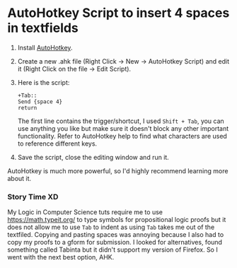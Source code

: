 # AutoHotkey Script to insert 4 spaces in textfields

1. Install [AutoHotkey](https://www.autohotkey.com/).

2. Create a new .ahk file (Right Click -> New -> AutoHotkey Script) and edit it (Right Click on the file -> Edit Script).

3. Here is the script:
    ```ahk
    +Tab::
    Send {space 4}
    return
    ```
    The first line contains the trigger/shortcut, I used `Shift + Tab`, you can use anything you like but make sure it doesn't block any other important functionality. Refer to AutoHotkey help to find what characters are used to reference different keys.

4. Save the script, close the editing window and run it.

AutoHotkey is much more powerful, so I'd highly recommend learning more about it.

### Story Time XD

My Logic in Computer Science tuts require me to use https://math.typeit.org/ to type symbols for propositional logic proofs but it does not allow me to use `Tab` to indent as using `Tab` takes me out of the textfiled. Copying and pasting spaces was annoying because I also had to copy my proofs to a gform for submission. I looked for alternatives, found something called Tabinta but it didn't support my version of Firefox. So I went with the next best option, AHK.
